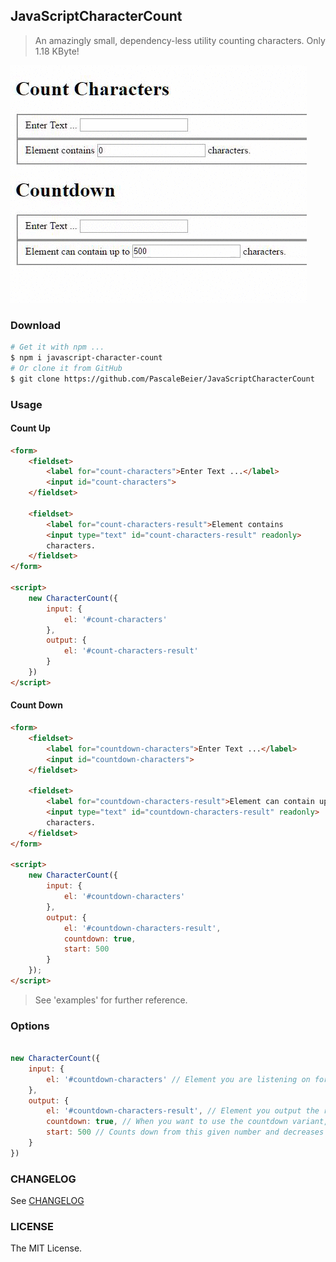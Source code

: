 ## JavaScriptCharacterCount

> An amazingly small, dependency-less utility counting characters. Only 1.18 KByte!

[![Demo](demo.gif)](#)

### Download

```bash
# Get it with npm ...
$ npm i javascript-character-count
# Or clone it from GitHub
$ git clone https://github.com/PascaleBeier/JavaScriptCharacterCount
```

### Usage

#### Count Up

```html
<form>
    <fieldset>
        <label for="count-characters">Enter Text ...</label>
        <input id="count-characters">
    </fieldset>

    <fieldset>
        <label for="count-characters-result">Element contains
        <input type="text" id="count-characters-result" readonly>
        characters.
    </fieldset>
</form>

<script>
    new CharacterCount({
        input: {
            el: '#count-characters'
        },
        output: {
            el: '#count-characters-result'
        }
    })
</script>
```

#### Count Down

```html
<form>
    <fieldset>
        <label for="countdown-characters">Enter Text ...</label>
        <input id="countdown-characters">
    </fieldset>

    <fieldset>
        <label for="countdown-characters-result">Element can contain up to
        <input type="text" id="countdown-characters-result" readonly>
        characters.
    </fieldset>
</form>

<script>
    new CharacterCount({
        input: {
            el: '#countdown-characters'
        },
        output: {
            el: '#countdown-characters-result',
            countdown: true,
            start: 500
        }
    });
</script>
```

> See 'examples' for further reference.

### Options

```javascript

new CharacterCount({
    input: {
        el: '#countdown-characters' // Element you are listening on for user input
    },
    output: {
        el: '#countdown-characters-result', // Element you output the result
        countdown: true, // When you want to use the countdown variant, defaults to null
        start: 500 // Counts down from this given number and decreases with user input
    }
})
```

### CHANGELOG

See [CHANGELOG](CHANGELOG.md)

### LICENSE

The MIT License.
